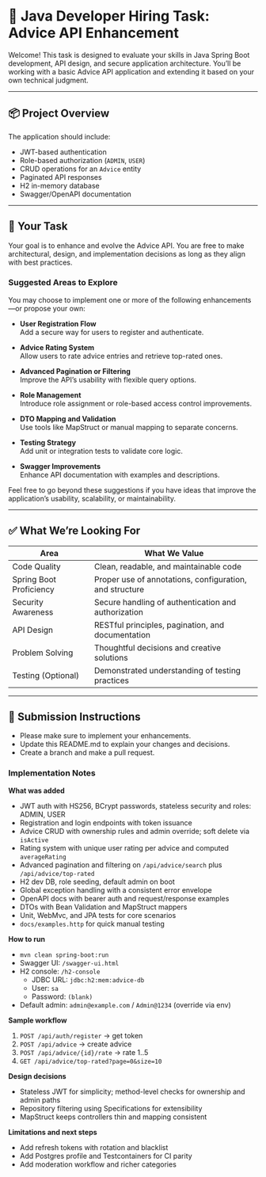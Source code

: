 # 🧪 Java Developer Hiring Task: Advice API Enhancement

Welcome! This task is designed to evaluate your skills in Java Spring Boot development, API design, and secure application architecture. You’ll be working with a basic Advice API application and extending it based on your own technical judgment.

---

## 📦 Project Overview

The application should include:

- JWT-based authentication
- Role-based authorization (`ADMIN`, `USER`)
- CRUD operations for an `Advice` entity
- Paginated API responses
- H2 in-memory database
- Swagger/OpenAPI documentation

---

## 📝 Your Task

Your goal is to enhance and evolve the Advice API. You are free to make architectural, design, and implementation decisions as long as they align with best practices.

### Suggested Areas to Explore

You may choose to implement one or more of the following enhancements—or propose your own:

- **User Registration Flow**  
  Add a secure way for users to register and authenticate.

- **Advice Rating System**  
  Allow users to rate advice entries and retrieve top-rated ones.

- **Advanced Pagination or Filtering**  
  Improve the API’s usability with flexible query options.

- **Role Management**  
  Introduce role assignment or role-based access control improvements.

- **DTO Mapping and Validation**  
  Use tools like MapStruct or manual mapping to separate concerns.

- **Testing Strategy**  
  Add unit or integration tests to validate core logic.

- **Swagger Improvements**  
  Enhance API documentation with examples and descriptions.

Feel free to go beyond these suggestions if you have ideas that improve the application’s usability, scalability, or maintainability.

---

## ✅ What We’re Looking For

| Area                     | What We Value                                             |
|--------------------------|-----------------------------------------------------------|
| Code Quality             | Clean, readable, and maintainable code                   |
| Spring Boot Proficiency  | Proper use of annotations, configuration, and structure  |
| Security Awareness       | Secure handling of authentication and authorization      |
| API Design               | RESTful principles, pagination, and documentation         |
| Problem Solving          | Thoughtful decisions and creative solutions              |
| Testing (Optional)       | Demonstrated understanding of testing practices          |

---

## 🚀 Submission Instructions

- Please make sure to implement your enhancements.
- Update this README.md to explain your changes and decisions.
- Create a branch and make a pull request.

### Implementation Notes

**What was added**
- JWT auth with HS256, BCrypt passwords, stateless security and roles: ADMIN, USER  
- Registration and login endpoints with token issuance  
- Advice CRUD with ownership rules and admin override; soft delete via `isActive`  
- Rating system with unique user rating per advice and computed `averageRating`  
- Advanced pagination and filtering on `/api/advice/search` plus `/api/advice/top-rated`  
- H2 dev DB, role seeding, default admin on boot  
- Global exception handling with a consistent error envelope  
- OpenAPI docs with bearer auth and request/response examples  
- DTOs with Bean Validation and MapStruct mappers  
- Unit, WebMvc, and JPA tests for core scenarios  
- `docs/examples.http` for quick manual testing

**How to run**
- `mvn clean spring-boot:run`  
- Swagger UI: `/swagger-ui.html`  
- H2 console: `/h2-console`  
  - JDBC URL: `jdbc:h2:mem:advice-db`  
  - User: `sa`  
  - Password: `(blank)`  
- Default admin: `admin@example.com` / `Admin@1234` (override via env)

**Sample workflow**
1. `POST /api/auth/register` → get token  
2. `POST /api/advice` → create advice  
3. `POST /api/advice/{id}/rate` → rate 1..5  
4. `GET /api/advice/top-rated?page=0&size=10`

**Design decisions**
- Stateless JWT for simplicity; method-level checks for ownership and admin paths  
- Repository filtering using Specifications for extensibility  
- MapStruct keeps controllers thin and mapping consistent

**Limitations and next steps**
- Add refresh tokens with rotation and blacklist  
- Add Postgres profile and Testcontainers for CI parity  
- Add moderation workflow and richer categories
